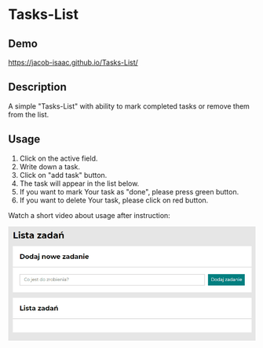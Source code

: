 # Tasks-List
## Demo
https://jacob-isaac.github.io/Tasks-List/

## Description
A simple "Tasks-List" with ability to mark completed tasks or remove them from the list.

## Usage
1. Click on the active field.
2. Write down a task.
3. Click on "add task" button.
4. The task will appear in the list below.
5. If you want to mark Your task as "done", please press green button.
6. If you want to delete Your task, please click on red button.

Watch a short video about usage after instruction:

![site preview](/images/Animation.gif)